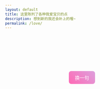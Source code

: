 ```yaml
---
layout: default
title: 这里陈列了各种我爱宝贝的点
description: 想到新的我还会补上的喔~
permalink: /love/
---
```


<style>
.love-note {
  width: 100%;
  border: none;
  background: none;
  resize: none;
  padding: 0;
  margin-bottom: 1.5em;
  font-size: 1.4em;
  line-height: 1.8;
  text-align: left;
  text-indent: 2em;
  font-family: "Segoe UI", "Comic Sans MS", cursive;
  
  /* 渐变文字 */
  background: linear-gradient(to right, #ff69b4, #dda0dd);
  -webkit-background-clip: text;
  -webkit-text-fill-color: transparent;
  
  /* 动画过渡 */
  transition: opacity 0.5s ease;
}
button {
  display: block;
  margin: 20px auto;
  padding: 10px 20px;
  font-size: 1.1em;
  border: none;
  border-radius: 8px;
  background: linear-gradient(45deg, #ff69b4, #dda0dd);
  color: white;
  cursor: pointer;
  transition: background 0.3s ease;
}
button:hover {
  background: linear-gradient(45deg, #dda0dd, #ff69b4);
}
</style>

<textarea id="loveText" class="love-note" readonly></textarea>
<button onclick="nextLoveNote()">换一句</button>

<script>
const loveNotes = [
  "我爱宝贝的眼睛，哭或笑的时候总是闪着惹人怜爱的光芒。",
  "我爱宝贝的嘴唇，软软的甜甜的像一块让人垂涎欲滴的软糖。",
  "我爱宝贝的睫毛，当我用脸蹭宝贝时，宝贝轻轻开合眼眸用睫毛挠我的脸。",
  "我爱宝贝的头发，永远带着一股令我安心的香气。",
  "我爱宝贝的脸颊，滑滑嫩嫩软软弹弹，我恨不得多长几张嘴来亲它。",
  "我爱宝贝的脖颈和锁骨，每次看到宝贝我都忍不住凑过去探索它们。",
  "我爱宝贝的舌尖，带着温润的液体和湿热的气息，我的心也被它给缠住了。",
  "我爱宝贝的手，纤纤如细枝，温润如良玉，摩挲宝贝的手掌心我希望能传递出我心中的爱意。",
  "我爱宝贝的指尖，它们从我的脸庞滑向我的胸膛时，我能感受到宝贝缠缠绵绵的爱。",
  "我爱宝贝的肌肤，当我抚摸它时，总有一阵凉丝丝的清爽，但我更希望能给它带来温暖。",
  "我爱宝贝的脊背，我用手抚摸时，宝贝便像受惊的猫一般扭动（好可爱(*╹▽╹*)）。",
  "我爱宝贝的腰肢，当我用手环抱着它，我感觉世界都在我的怀抱中。",
  "我爱宝贝的眼神，当它看向我时，投射出缠绵的依恋与爱欲，让我深深陷于其中。",
  "我爱宝贝的笑，明媚又温和，像寒冬时节投向文德楼的阳光，给我带来阵阵暖意。",
  "我爱宝贝的眼泪，当我第一次拭去宝贝眼角滑落的泪滴的那一刻，也代表我准备好接受宝贝所有的柔软。",
  "我爱宝贝的声音，有时坚毅，有时柔弱，将我的心来回拉扯，我为它魂不守舍。",
  "我爱宝贝的吻，多么美妙，我们释放着情感，一句话也不需要说，就静静地连接在一起，交换爱彼此的心。",
  "我爱宝贝的耳朵，当我凑近时，好似触碰了什么开关，宝贝整个人都变得酥软起来，勾着我继续探索宝贝。",
  "我爱宝贝的吻痕，在我身上留下了深深浅浅的痕迹，标榜宝贝的绝对权威，昭告所有其他人，我的身体和心灵都所属于宝贝",
  "我爱宝贝的认真，永远用心对待每个人和每件事，抱有世人不常有的钻研精神，从最开始的小小世界一路爬升到如今的广阔天地；说来惭愧，我一直在教宝贝如何偷懒，我却从宝贝身上学习如何努力；不过到目前看来，我们都在变得更好就行，不是吗？",
  "我爱宝贝的自信，哪怕你在遇到大场面依旧会紧张，但你一旦站上讲台，就好似站上了舞台一般自信，恣意散发宝贝的智慧和魅力，将排练了无数遍的讲词毫无停顿的呈现给台下的观众————我为宝贝叹服，也为宝贝感到深深的骄傲。",
  "我爱宝贝的看到我的那一瞬间，像一朵羞涩的花骨朵对着倾心的蜜蜂张开了花瓣，你会笑起来，会跑起来。那一刻我发觉幸福就应该这么简单。",
  "我爱宝贝的倔强，面对不公不退缩，总是抱有一颗善良和正义的心去面对这险恶的世界，更让我有勇气去与生活中的一切邪恶作斗争。",
  "我爱宝贝的纯真，虽然不精于人情世故，但带有纯粹的心灵，永远善良和真挚，以至于被许多人给默默利用都不自知；我会尽我全力保护宝贝，守护好这一份珍贵的纯真。",
  "我爱宝贝的聪慧，那些奇怪的公式，拗口的理论，莫名其妙的推导，到了宝贝手中，就变得那么轻松，相比之下，我的那些思维就真的很像小聪明。",
  "我爱宝贝的天赋异禀，宝贝接触到了新事物，哪怕一开始再不熟悉，经过一段时间的上手，总会变得熟悉甚至于精通。",
  "我爱宝贝的舌尖，带着温润的液体和湿热的气息，我的心也被它给缠住了",
  "我爱宝贝的舌尖，带着温润的液体和湿热的气息，我的心也被它给缠住了",
  "我爱宝贝的舌尖，带着温润的液体和湿热的气息，我的心也被它给缠住了",
  "我爱宝贝的舌尖，带着温润的液体和湿热的气息，我的心也被它给缠住了",
  "我爱宝贝的舌尖，带着温润的液体和湿热的气息，我的心也被它给缠住了",
  "我爱宝贝的舌尖，带着温润的液体和湿热的气息，我的心也被它给缠住了",
  "我爱宝贝的舌尖，带着温润的液体和湿热的气息，我的心也被它给缠住了",
  "我爱宝贝的舌尖，带着温润的液体和湿热的气息，我的心也被它给缠住了",
  "我爱宝贝的舌尖，带着温润的液体和湿热的气息，我的心也被它给缠住了",
];

let currentIndex = -1;
const textArea = document.getElementById("loveText");

function nextLoveNote() {
  let newIndex;
  do {
    newIndex = Math.floor(Math.random() * loveNotes.length);
  } while (newIndex === currentIndex);
  
  currentIndex = newIndex;
  
  textArea.style.opacity = 0;
  setTimeout(() => {
    textArea.value = loveNotes[currentIndex];
    textArea.style.opacity = 1;
  }, 300);
}

// 初始化时显示一句
nextLoveNote();
</script>

